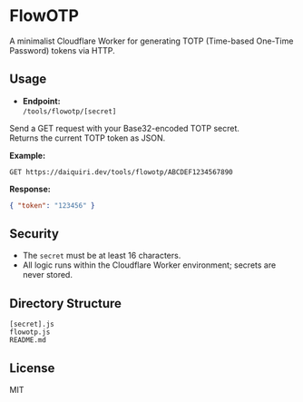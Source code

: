 # FlowOTP

A minimalist Cloudflare Worker for generating TOTP (Time-based One-Time Password) tokens via HTTP.

## Usage

- **Endpoint:**  
  `/tools/flowotp/[secret]`

Send a GET request with your Base32-encoded TOTP secret.  
Returns the current TOTP token as JSON.

**Example:**
```http
GET https://daiquiri.dev/tools/flowotp/ABCDEF1234567890
```
**Response:**
```json
{ "token": "123456" }
```

## Security

- The `secret` must be at least 16 characters.
- All logic runs within the Cloudflare Worker environment; secrets are never stored.

## Directory Structure

```
[secret].js
flowotp.js
README.md
```

## License

MIT
